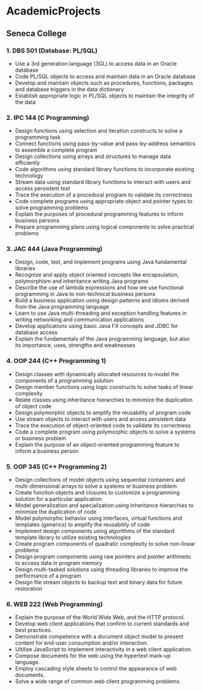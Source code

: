 # AcademicProjects
## Seneca College

### 1. DBS 501 (Database: PL/SQL)

- Use a 3rd generation language (3GL) to access data in an Oracle database
- Code PL/SQL objects to access and maintain data in an Oracle database
- Develop and maintain objects such as procedures, functions, packages and database triggers in the data dictionary
- Establish appropriate logic in PL/SQL objects to maintain the integrity of the data

### 2. IPC 144 (C Programming)

- Design functions using selection and iteration constructs to solve a programming task
- Connect functions using pass-by-value and pass-by-address semantics to assemble a complete program
- Design collections using arrays and structures to manage data efficiently
- Code algorithms using standard library functions to incorporate existing technology
- Stream data using standard library functions to interact with users and access persistent text
- Trace the execution of a procedural program to validate its correctness 
- Code complete programs using appropriate object and pointer types to solve programming problems
- Explain the purposes of procedural programming features to inform business persons
- Prepare programming plans using logical components to solve practical problems

### 3. JAC 444 (Java Programming)

- Design, code, test, and implement programs using Java fundamental libraries
- Recognize and apply object oriented concepts like encapsulation, polymorphism and inheritance writing Java programs
- Describe the use of lambda expressions and how we use functional programming in Java to non-technical business persons
- Build a business application using design patterns and idioms derived from the Java programming language
- Learn to use Java multi-threading and exception handling features in writing networking and communication applications
- Develop applications using basic Java FX concepts and JDBC for database access
- Explain the fundamentals of the Java programming language, but also its importance, uses, strengths and weaknesses

### 4. OOP 244 (C++ Programming 1)

- Design classes with dynamically allocated resources to model the components of a programming solution
- Design member functions using logic constructs to solve tasks of linear complexity
- Relate classes using inheritance hierarchies to minimize the duplication of object code
- Design polymorphic objects to amplify the reusability of program code
- Use stream objects to interact with users and access persistent data
- Trace the execution of object-oriented code to validate its correctness
- Code a complete program using polymorphic objects to solve a systems or business problem
- Explain the purpose of an object-oriented programming feature to inform a business person

### 5. OOP 345 (C++ Programming 2)

- Design collections of model objects using sequential containers and multi-dimensional arrays to solve a systems or business problem
- Create function objects and closures to customize a programming solution for a particular application
- Model generalization and specialization using inheritance hierarchies to minimize the duplication of code
- Model polymorphic behavior using interfaces, virtual functions and templates (generics) to amplify the reusability of code
- Implement design components using algorithms of the standard template library to utilize existing technologies
- Create program components of quadratic complexity to solve non-linear problems
- Design program components using raw pointers and pointer arithmetic to access data in program memory
- Design multi-tasked solutions using threading libraries to improve the performance of a program
- Design file stream objects to backup text and binary data for future restoration

### 6. WEB 222 (Web Programming)

- Explain the purpose of the World Wide Web, and the HTTP protocol.
- Develop web client applications that confirm to current standards and best practices.
- Demonstrate competence with a document object model to present content for end-user consumption and/or interaction.
- Ultilize JavaScript to implement interactivity in a web client application.
- Compose documents for the web using the hypertext mark-up language.
- Employ cascading style sheets to control the appearance of web documents.       
- Solve a wide range of common web client programming problems.
